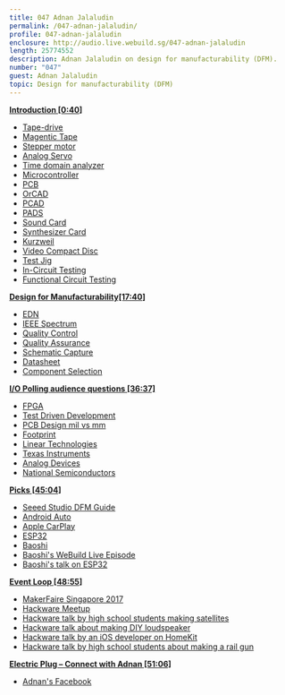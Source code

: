 ```yaml
---
title: 047 Adnan Jalaludin
permalink: /047-adnan-jalaludin/
profile: 047-adnan-jalaludin
enclosure: http://audio.live.webuild.sg/047-adnan-jalaludin
length: 25774552
description: Adnan Jalaludin on design for manufacturability (DFM).
number: "047"
guest: Adnan Jalaludin
topic: Design for manufacturability (DFM)
---
```


**[Introduction [0:40]](#t=0:40)**

- [Tape-drive](https://en.wikipedia.org/wiki/Tape_drive)
- [Magentic Tape](https://en.wikipedia.org/wiki/Magnetic_tape)
- [Stepper motor](https://en.wikipedia.org/wiki/Stepper_motor)
- [Analog Servo](http://www.societyofrobots.com/actuators_servos.shtml#digitalanalogservos)
- [Time domain analyzer](https://en.wikipedia.org/wiki/Spectrum_analyzer)
- [Microcontroller](https://en.wikipedia.org/wiki/Microcontroller)
- [PCB](https://en.wikipedia.org/wiki/Printed_circuit_board)
- [OrCAD](http://www.orcad.com/)
- [PCAD](https://en.wikipedia.org/wiki/P-CAD)
- [PADS](https://www.pads.com/)
- [Sound Card](https://en.wikipedia.org/wiki/Sound_card)
- [Synthesizer Card](https://en.wikipedia.org/wiki/Synthesizer)
- [Kurzweil](http://kurzweil.com/)
- [Video Compact Disc](https://en.wikipedia.org/wiki/Video_CD)
- [Test Jig](https://cdn-learn.adafruit.com/downloads/pdf/how-to-make-a-pogo-pin-test-jig.pdf)
- [In-Circuit Testing](https://en.wikipedia.org/wiki/In-circuit_test)
- [Functional Circuit Testing](http://www.bloomy.com/support/blog/circuit-vs-functional-test)

**[Design for Manufacturability[17:40]](#t=17:40)**

- [EDN](http://www.edn.com/)
- [IEEE Spectrum](http://spectrum.ieee.org/)
- [Quality Control](https://en.wikipedia.org/wiki/Quality_control)
- [Quality Assurance](https://en.wikipedia.org/wiki/Quality_assurance)
- [Schematic Capture](https://en.wikipedia.org/wiki/Schematic_capture)
- [Datasheet](https://en.wikipedia.org/wiki/Datasheet)
- [Component Selection](http://www.eeherald.com/section/sourcing-database/component_sourcing_guide5.html)

**[I/O Polling audience questions [36:37]](#t=36:37)**

- [FPGA](https://en.wikipedia.org/wiki/Field-programmable_gate_array)
- [Test Driven Development](https://en.wikipedia.org/wiki/Test-driven_development)
- [PCB Design mil vs mm](https://electronics.stackexchange.com/questions/3314/do-you-layout-in-mil-or-mm)
- [Footprint](https://en.wikipedia.org/wiki/Footprint_(electronics))
- [Linear Technologies](http://www.linear.com/)
- [Texas Instruments](htpp://www.ti.com)
- [Analog Devices](http://www.analog.com/)
- [National Semiconductors](https://en.wikipedia.org/wiki/National_Semiconductor)

**[Picks [45:04]](#t=45:04)**

- [Seeed Studio DFM Guide](https://statics3.seeedstudio.com/fusion/ebook/PCB+DFM+V1.1.pdf)
- [Android Auto](https://www.android.com/auto/)
- [Apple CarPlay](https://www.apple.com/sg/ios/carplay/)
- [ESP32](https://espressif.com/en/products/hardware/esp32/overview)
- [Baoshi](https://ba0sh1.com/)
- [Baoshi's WeBuild Live Episode](http://live.webuild.sg/039-baoshi-zhu/)
- [Baoshi's talk on ESP32](https://engineers.sg/video/updates-on-esp32-development-hackware--1690)

**[Event Loop [48:55]](#t=48:55)**

- [MakerFaire Singapore 2017](http://makerfairesingapore.com/)
- [Hackware Meetup](https://www.meetup.com/hackware/)
- [Hackware talk by high school students making satellites](https://engineers.sg/video/tm32-based-nanosatellite-project-hackware-v3-14159--1773)
- [Hackware talk about making DIY loudspeaker ](https://engineers.sg/video/usb-powered-speaker-system-hackware-v3-14159--1772)
- [Hackware talk by an iOS developer on HomeKit](https://engineers.sg/video/diy-home-automation-hackware--1689)
- [Hackware talk by high school students about making a rail gun](https://engineers.sg/video/hybrid-armature-railgun-hackware-v2-8--1441)

**[Electric Plug  – Connect with Adnan [51:06]](#t=51:06)**

- [Adnan's Facebook](https://www.facebook.com/adnan.aj)
